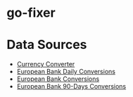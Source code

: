 # go-fixer

# Data Sources
- [Currency Converter](http://free.currencyconverterapi.com/api/v5/convert?q=JPY_PHP&compact=y)
- [European Bank Daily Conversions](http://www.ecb.europa.eu/stats/eurofxref/eurofxref-daily.xml)
- [European Bank Conversions](http://www.ecb.europa.eu/stats/policy_and_exchange_rates/euro_reference_exchange_rates/html/index.en.html)
- [European Bank 90-Days Conversions](https://www.ecb.europa.eu/stats/eurofxref/eurofxref-hist-90d.xml)